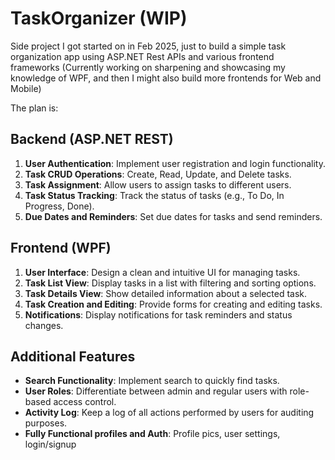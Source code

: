 # TaskOrganizer (WIP)
Side project I got started on in Feb 2025, just to build a simple task organization app using ASP.NET Rest APIs and various frontend frameworks (Currently working on sharpening and showcasing my knowledge of WPF, and then I might also build more frontends for Web and Mobile)

The plan is:
## Backend (ASP.NET REST)
1. **User Authentication**: Implement user registration and login functionality.
2. **Task CRUD Operations**: Create, Read, Update, and Delete tasks.
3. **Task Assignment**: Allow users to assign tasks to different users.
4. **Task Status Tracking**: Track the status of tasks (e.g., To Do, In Progress, Done).
5. **Due Dates and Reminders**: Set due dates for tasks and send reminders.

## Frontend (WPF)
1. **User Interface**: Design a clean and intuitive UI for managing tasks.
2. **Task List View**: Display tasks in a list with filtering and sorting options.
3. **Task Details View**: Show detailed information about a selected task.
4. **Task Creation and Editing**: Provide forms for creating and editing tasks.
5. **Notifications**: Display notifications for task reminders and status changes.

## Additional Features
- **Search Functionality**: Implement search to quickly find tasks.
- **User Roles**: Differentiate between admin and regular users with role-based access control.
- **Activity Log**: Keep a log of all actions performed by users for auditing purposes.
- **Fully Functional profiles and Auth**: Profile pics, user settings, login/signup
